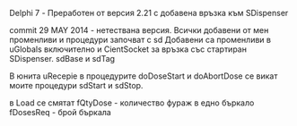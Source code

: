 Delphi 7 - Преработен от версия 2.21 с добавена връзка към SDispenser

commit 29 MAY 2014 - нетествана версия. 
Всички добавени от мен променливи и процедури започват с sd
Добавени са променливи в uGlobals включително и CientSocket за връзка със стартиран SDispenser. sdBase и sdTag

В юнита uRecepie в процедурите doDoseStart и doAbortDose се викат моите процедури sdStart и sdStop. 

в Load се смятат 
fQtyDose - количество фураж в едно бъркало
fDosesReq - брой бъркала
